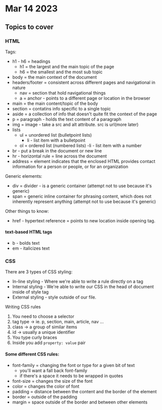 # Mar 14 2023

## Topics to cover

### HTML

Tags:

- h1 - h6 = headings
  - h1 = the largest and the main topic of the page
  - h6 = the smallest and the most sub topic
- body = the main context of the document
- headers/footer = consistent across different pages and navigational in nature
  - nav = section that hold navigational things
  - a = anchor - points to a different page or location in the browser
- main = the main content/topic of the body
- section = contatins info specific to a single topic
- aside = a collection of info that doesn't quite fit the context of the page
- p = paragraph - holds the text content of a paragraph
- img = image - take a src and alt attribute. src is url(more later)
- lists
  - ul = unordered list (bulletpoint lists)
    - li - list item with a bulletpoint
  - ol = ordered list (numbered lists)
    -li - list item with a number
- br - put a break in the document or new line
- hr - horizontal rule = line across the document
- address = element indicates that the enclosed HTML provides contact information for a person or people, or for an organization

Generic elements:

- div = divider - is a generic container (attempt not to use because it's generic)
- span = generic inline container for phrasing content, which does not inherently represent anything (attempt not to use because it's generic)

Other things to know:

- href - hypertext reference = points to new location inside opening <a> tag.

#### text-based HTML tags

- b - bolds text
- em - italicizes text

### CSS

There are 3 types of CSS styling:

- In-line styling - Where we're able to write a rule directly on a tag
- Internal styling - We're able to write our CSS in the head of document inside of style tag
- External styling - style outside of our file.

Writing CSS rules

1. You need to choose a selector
1. tag type -> ie. p, section, main, article, nav ...
1. class -> a group of similar items
1. id -> usually a unique identifier
1. You type curly braces
1. Inside you add `property: value` pair

#### Some different CSS rules:

- font-family = changing the font or type for a given bit of text
  - you'll want a fall back font-family
  - if there's a space it needs to be wrapped in quotes
- font-size = changes the size of the font
- color = changes the color of font
- padding = distance between the content and the border of the element
- border = outside of the padding
- margin = space outside of the border and between other elements

